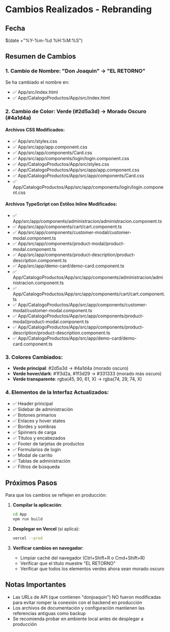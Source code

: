 # Cambios Realizados - Rebranding

## Fecha
$(date +"%Y-%m-%d %H:%M:%S")

## Resumen de Cambios

### 1. Cambio de Nombre: "Don Joaquin" → "EL RETORNO"
Se ha cambiado el nombre en:
- ✅ App/src/index.html
- ✅ App/CatalogoProductos/App/src/index.html

### 2. Cambio de Color: Verde (#2d5a3d) → Morado Oscuro (#4a1d4a)

#### Archivos CSS Modificados:
- ✅ App/src/styles.css
- ✅ App/src/app/app.component.css
- ✅ App/src/app/components/Card.css
- ✅ App/src/app/components/login/login.component.css
- ✅ App/CatalogoProductos/App/src/styles.css
- ✅ App/CatalogoProductos/App/src/app/app.component.css
- ✅ App/CatalogoProductos/App/src/app/components/Card.css
- ✅ App/CatalogoProductos/App/src/app/components/login/login.component.css

#### Archivos TypeScript con Estilos Inline Modificados:
- ✅ App/src/app/components/administracion/administracion.component.ts
- ✅ App/src/app/components/cart/cart.component.ts
- ✅ App/src/app/components/customer-modal/customer-modal.component.ts
- ✅ App/src/app/components/product-modal/product-modal.component.ts
- ✅ App/src/app/components/product-description/product-description.component.ts
- ✅ App/src/app/demo-card/demo-card.component.ts
- ✅ App/CatalogoProductos/App/src/app/components/administracion/administracion.component.ts
- ✅ App/CatalogoProductos/App/src/app/components/cart/cart.component.ts
- ✅ App/CatalogoProductos/App/src/app/components/customer-modal/customer-modal.component.ts
- ✅ App/CatalogoProductos/App/src/app/components/product-modal/product-modal.component.ts
- ✅ App/CatalogoProductos/App/src/app/components/product-description/product-description.component.ts
- ✅ App/CatalogoProductos/App/src/app/demo-card/demo-card.component.ts

### 3. Colores Cambiados:
- **Verde principal**: #2d5a3d → #4a1d4a (morado oscuro)
- **Verde hover/dark**: #1f3d2a, #1f3d29 → #331333 (morado más oscuro)
- **Verde transparente**: rgba(45, 90, 61, X) → rgba(74, 29, 74, X)

### 4. Elementos de la Interfaz Actualizados:
- ✅ Header principal
- ✅ Sidebar de administración
- ✅ Botones primarios
- ✅ Enlaces y hover states
- ✅ Bordes y sombras
- ✅ Spinners de carga
- ✅ Títulos y encabezados
- ✅ Footer de tarjetas de productos
- ✅ Formularios de login
- ✅ Modal de carrito
- ✅ Tablas de administración
- ✅ Filtros de búsqueda

## Próximos Pasos

Para que los cambios se reflejen en producción:

1. **Compilar la aplicación**:
   ```bash
   cd App
   npm run build
   ```

2. **Desplegar en Vercel** (si aplica):
   ```bash
   vercel --prod
   ```

3. **Verificar cambios en navegador**:
   - Limpiar caché del navegador (Ctrl+Shift+R o Cmd+Shift+R)
   - Verificar que el título muestre "EL RETORNO"
   - Verificar que todos los elementos verdes ahora sean morado oscuro

## Notas Importantes

- Las URLs de API (que contienen "donjoaquin") NO fueron modificadas para evitar romper la conexión con el backend en producción
- Los archivos de documentación y configuración mantienen las referencias antiguas como backup
- Se recomienda probar en ambiente local antes de desplegar a producción
